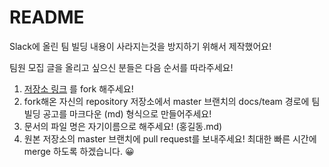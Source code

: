 # README

Slack에 올린 팀 빌딩 내용이 사라지는것을 방지하기 위해서 제작했어요!

팀원 모집 글을 올리고 싶으신 분들은 다음 순서를 따라주세요!

1. [저장소 링크](https://github.com/changicho/sw-maestro-11-team-building) 를 fork 해주세요!
2. fork해온 자신의 repository 저장소에서 master 브랜치의 docs/team 경로에 팀 빌딩 공고를 마크다운 (md) 형식으로 만들어주세요!
3. 문서의 파일 명은 자기이름으로 해주세요! (홍길동.md)
4. 원본 저장소의 master 브랜치에 pull request를 보내주세요! 최대한 빠른 시간에 merge 하도록 하겠습니다. 😀
